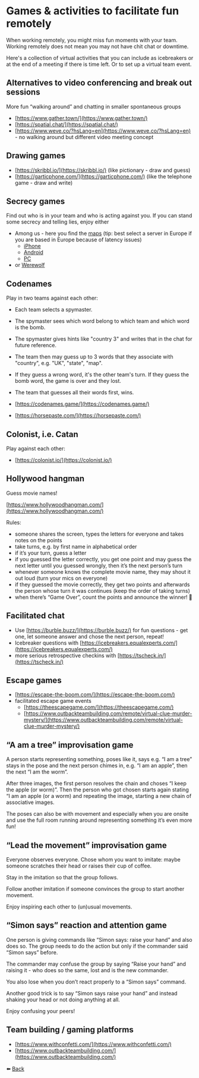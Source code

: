 # Games & activities to facilitate fun remotely
When working remotely, you might miss fun moments with your team. Working remotely does not mean you may not have chit chat or downtime.

Here's a collection of virtual activities that you can include as icebreakers or at the end of a meeting if there is time left. Or to set up a virtual team event.

## Alternatives to video conferencing and break out sessions
More fun “walking around” and chatting in smaller spontaneous groups

* [https://www.gather.town/](https://www.gather.town/)
* [https://spatial.chat/](https://spatial.chat/)
* [https://www.weve.co/?hsLang=en](https://www.weve.co/?hsLang=en) - no walking around but different video meeting concept

## Drawing games
* [https://skribbl.io/](https://skribbl.io/) (like pictionary - draw and guess)
* [https://garticphone.com/](https://garticphone.com/) (like the telephone game - draw and write)

## Secrecy games
Find out who is in your team and who is acting against you. If you can stand some secrecy and telling lies, enjoy either

* Among us - here you find the [maps](https://www.pcgamesn.com/among-us/maps-layout-vents) (tip: best select a server in Europe if you are based in Europe because of latency issues)
  * [iPhone](https://apps.apple.com/us/app/among-us/id1351168404) 
  * [Android](https://play.google.com/store/apps/details?id=com.innersloth.spacemafia&hl=en&gl=US) 
  * [PC](https://store.steampowered.com/app/945360/Among_Us/)
* or [Werewolf](https://anjuansimmons.com/blog/how-to-play-werewolf-over-zoom/)

## Codenames
Play in two teams against each other:

* Each team selects a spymaster.
* The spymaster sees which word belong to which team and which word is the bomb.
* The spymaster gives hints like "country 3" and writes that in the chat for future reference.
* The team then may guess up to 3 words that they associate with "country", e.g. "UK", "state", "map".
* If they guess a wrong word, it's the other team's turn. If they guess the bomb word, the game is over and they lost.
* The team that guesses all their words first, wins.

* [https://codenames.game/](https://codenames.game/)
* [https://horsepaste.com/](https://horsepaste.com/)

## Colonist, i.e. Catan
Play against each other:

* [https://colonist.io/](https://colonist.io/)

## Hollywood hangman
Guess movie names!

[https://www.hollywoodhangman.com/](https://www.hollywoodhangman.com/)

Rules:
* someone shares the screen, types the letters for everyone and takes notes on the points
* take turns, e.g. by first name in alphabetical order
* if it’s your turn, guess a letter
* if you guessed the letter correctly, you get one point and may guess the next letter until you guessed wrongly, then it’s the next person’s turn
* whenever someone knows the complete movie name, they may shout it out loud (turn your mics on everyone)
* if they guessed the movie correctly, they get two points and afterwards the person whose turn it was continues (keep the order of taking turns)
* when there’s “Game Over”, count the points and announce the winner! 🎉

## Facilitated chat
* Use [https://burble.buzz/](https://burble.buzz/) for fun questions - get one, let someone answer and chose the next person, repeat!
* Icebreaker questions with [https://icebreakers.equalexperts.com/](https://icebreakers.equalexperts.com/)
* more serious retrospective checkins with [https://tscheck.in/](https://tscheck.in/)

## Escape games

* [https://escape-the-boom.com/](https://escape-the-boom.com/)
* facilitated escape game events
  * [https://theescapegame.com/](https://theescapegame.com/)
  * [https://www.outbackteambuilding.com/remote/virtual-clue-murder-mystery/](https://www.outbackteambuilding.com/remote/virtual-clue-murder-mystery/)

## “A am a tree” improvisation game
A person starts representing something, poses like it, says e.g. “I am a tree” stays in the pose and the next person chimes in, e.g. “I am an apple”, then the next “I am the worm”.

After three images, the first person resolves the chain and choses “I keep the apple (or worm)”.
Then the person who got chosen starts again stating “I am an apple (or a worm) and repeating the image, starting a new chain of associative images.

The poses can also be with movement and especially when you are onsite and use the full room running around representing something it’s even more fun!

## “Lead the movement” improvisation game
Everyone observes everyone. Chose whom you want to imitate: maybe someone scratches their head or raises their cup of coffee. 

Stay in the imitation so that the group follows. 

Follow another imitation if someone convinces the group to start another movement. 

Enjoy inspiring each other to (un)usual movements.

## “Simon says” reaction and attention game
One person is giving commands like “Simon says: raise your hand” and also does so. The group needs to do the action but only if the commander said “Simon says” before.

The commander may confuse the group by saying “Raise your hand” and raising it - who does so the same, lost and is the new commander.

You also lose when you don’t react properly to a “Simon says” command.

Another good trick is to say “Simon says raise your hand” and instead shaking your head or not doing anything at all.

Enjoy confusing your peers!

## Team building / gaming platforms
* [https://www.withconfetti.com/](https://www.withconfetti.com/)
* [https://www.outbackteambuilding.com/](https://www.outbackteambuilding.com/)

⬅️ [Back](/blog)
